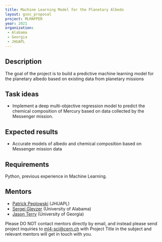 ```yaml
---
title: Machine Learning Model for the Planetary Albedo
layout: gsoc_proposal
project: MLMAPPER
year: 2021
organization:
 - Alabama
 - Georgia
 - JHUAPL
---
```


## Description

The goal of the project is to build a predictive machine learning model for the planetary albedo based on existing data from planetary missions

## Task ideas
  * Implement a deep multi-objective regression model to predict the chemical composition of Mercury based on data collected by the Messenger mission.

## Expected results
  * Accurate models of albedo and chemical composition based on Messenger mission data
   
## Requirements 
Python, previous experience in Machine Learning. 

## Mentors

  * [Patrick Peplowski](mailto:Patrick.Peplowski@jhuapl.edu) (JHUAPL)
  * [Sergei Gleyzer](mailto:sergei@cern.ch) (University of Alabama)
  * [Jason Terry](mailto:jpterry@uga.edu) (University of Georgia)
 
Please DO NOT contact mentors directly by email, and instead please send project inquiries to [ml4-sci@cern.ch](mailto:ml4-sci@cern.ch) with Project Title in the subject and relevant mentors will get in touch with you. 
